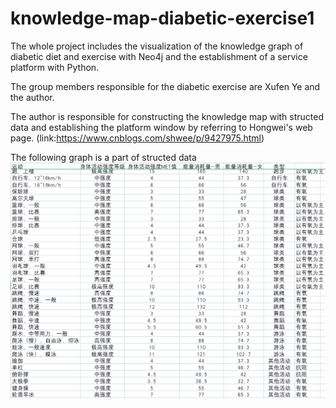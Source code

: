 # knowledge-map-diabetic-exercise1
The whole project includes the visualization of the knowledge graph of diabetic diet and exercise with Neo4j and the establishment of a service platform with Python.

The group members responsible for the diabetic exercise are Xufen Ye and the author.

The author is responsible for constructing the knowledge map with structed data and establishing the platform window by referring to Hongwei's web page. (link:https://www.cnblogs.com/shwee/p/9427975.html)

The following graph is a part of structed data
![structed data](https://github.com/ZhiLin0208/knowledge-map-diabetic-exercise1/blob/main/%E6%9C%AC%E9%A2%98%E5%BA%93.png)

